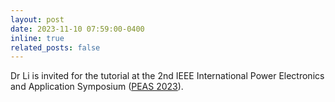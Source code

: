 ```yaml
---
layout: post
date: 2023-11-10 07:59:00-0400
inline: true
related_posts: false
---
```


Dr Li is invited for the tutorial at the 2nd IEEE International Power Electronics and Application Symposium ([PEAS 2023](http://peas.cpss.org.cn/)).
